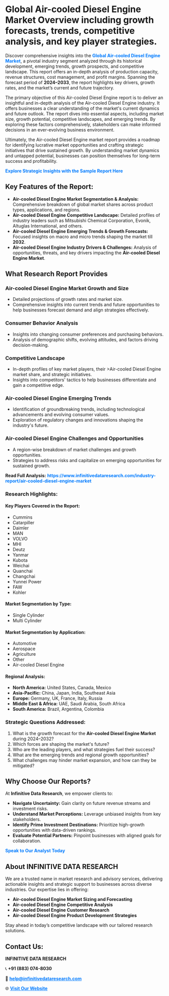 <h1>Global Air-cooled Diesel Engine Market Overview including growth forecasts, trends, competitive analysis, and key player strategies.</h1>
<p>
Discover comprehensive insights into the 
<a href="https://www.infinitivedataresearch.com/industry-report/air-cooled-diesel-engine-market" rel="dofollow" style="color: #007BFF; text-decoration: none;"><strong>Global Air-cooled Diesel Engine Market</strong></a>, a pivotal industry segment analyzed through its historical development, emerging trends, growth prospects, and competitive landscape. This report offers an in-depth analysis of production capacity, revenue structures, cost management, and profit margins. Spanning the forecast period of <strong>2024–2033</strong>, the report highlights key drivers, growth rates, and the market’s current and future trajectory.
</p>
<p>
The primary objective of this Air-cooled Diesel Engine report is to deliver an insightful and in-depth analysis of the Air-cooled Diesel Engine industry. It offers businesses a clear understanding of the market's current dynamics and future outlook. The report dives into essential aspects, including market size, growth potential, competitive landscapes, and emerging trends. By exploring these factors comprehensively, stakeholders can make informed decisions in an ever-evolving business environment.
</p>
<p>
Ultimately, the Air-cooled Diesel Engine market report provides a roadmap for identifying lucrative market opportunities and crafting strategic initiatives that drive sustained growth. By understanding market dynamics and untapped potential, businesses can position themselves for long-term success and profitability.
</p>
<p>
<a href="https://www.infinitivedataresearch.com/request-sample/reportId=102308" style="color: #007BFF; text-decoration: none;"><strong>Explore Strategic Insights with the Sample Report Here</strong></a>
</p>

<h2>Key Features of the Report:</h2>
<ul>
<li><strong>Air-cooled Diesel Engine Market Segmentation & Analysis:</strong> Comprehensive breakdown of global market shares across product types, applications, and regions.</li>
<li><strong>Air-cooled Diesel Engine Competitive Landscape:</strong> Detailed profiles of industry leaders such as Mitsubishi Chemical Corporation, Evonik, Altuglas International, and others.</li>
<li><strong>Air-cooled Diesel Engine Emerging Trends & Growth Forecasts:</strong> Focused insights on macro and micro trends shaping the market till <strong>2032</strong>.</li>
<li><strong>Air-cooled Diesel Engine Industry Drivers & Challenges:</strong> Analysis of opportunities, threats, and key drivers impacting the <strong>Air-cooled Diesel Engine Market</strong>.</li>
</ul>

<h2>What Research Report Provides</h2>
<h3>Air-cooled Diesel Engine Market Growth and Size</h3>
<ul>
<li>Detailed projections of growth rates and market size.</li>
<li>Comprehensive insights into current trends and future opportunities to help businesses forecast demand and align strategies effectively.</li>
</ul>

<h3>Consumer Behavior Analysis</h3>
<ul>
<li>Insights into changing consumer preferences and purchasing behaviors.</li>
<li>Analysis of demographic shifts, evolving attitudes, and factors driving decision-making.</li>
</ul>

<h3>Competitive Landscape</h3>
<ul>
<li>In-depth profiles of key market players, their >Air-cooled Diesel Engine market share, and strategic initiatives.</li>
<li>Insights into competitors' tactics to help businesses differentiate and gain a competitive edge.</li>
</ul>

<h3>Air-cooled Diesel Engine Emerging Trends</h3>
<ul>
<li>Identification of groundbreaking trends, including technological advancements and evolving consumer values.</li>
<li>Exploration of regulatory changes and innovations shaping the industry's future.</li>
</ul>

<h3>Air-cooled Diesel Engine Challenges and Opportunities</h3>
<ul>
<li>A region-wise breakdown of market challenges and growth opportunities.</li>
<li>Strategies to address risks and capitalize on emerging opportunities for sustained growth.</li>
</ul>
<p><strong>Read Full Analysis:</strong> <a href="https://www.infinitivedataresearch.com/industry-report/air-cooled-diesel-engine-market" rel="dofollow" style="color: #007BFF; text-decoration: none;"><strong>https://www.infinitivedataresearch.com/industry-report/air-cooled-diesel-engine-market</strong></a></p>
<h3>Research Highlights:</h3>
<h4>Key Players Covered in the Report:</h4>
<ul><li>Cummins</li><li>Catarpiller</li><li>Daimler</li><li>MAN</li><li>VOLVO</li><li>MHI</li><li>Deutz</li><li>Yanmar</li><li>Kubota</li><li>Weichai</li><li>Quanchai</li><li>Changchai</li><li>Yunnei Power</li><li>FAW</li><li>Kohler</li></ul>
<h4>Market Segmentation by Type:</h4>
<ul><li>Single Cylinder</li><li>Multi Cylinder</li></ul>
<h4>Market Segmentation by Application:</h4>
<ul><li>Automotive</li><li>Aerospace</li><li>Agriculture</li><li>Other</li><li>Air-cooled Diesel Engine</li></ul>

<h4>Regional Analysis:</h4>
<ul>
<li><strong>North America:</strong> United States, Canada, Mexico</li>
<li><strong>Asia-Pacific:</strong> China, Japan, India, Southeast Asia</li>
<li><strong>Europe:</strong> Germany, UK, France, Italy, Russia</li>
<li><strong>Middle East & Africa:</strong> UAE, Saudi Arabia, South Africa</li>
<li><strong>South America:</strong> Brazil, Argentina, Colombia</li>
</ul>

<h3>Strategic Questions Addressed:</h3>
<ol>
<li>What is the growth forecast for the <strong>Air-cooled Diesel Engine Market</strong> during 2024–2032?</li>
<li>Which forces are shaping the market's future?</li>
<li>Who are the leading players, and what strategies fuel their success?</li>
<li>What are the emerging trends and regional growth opportunities?</li>
<li>What challenges may hinder market expansion, and how can they be mitigated?</li>
</ol>

<h2>Why Choose Our Reports?</h2>
<p>At <strong>Infinitive Data Research</strong>, we empower clients to:</p>
<ul>
<li><strong>Navigate Uncertainty:</strong> Gain clarity on future revenue streams and investment risks.</li>
<li><strong>Understand Market Perceptions:</strong> Leverage unbiased insights from key stakeholders.</li>
<li><strong>Identify Prime Investment Destinations:</strong> Prioritize high-growth opportunities with data-driven rankings.</li>
<li><strong>Evaluate Potential Partners:</strong> Pinpoint businesses with aligned goals for collaboration.</li>
</ul>
<p><a href="https://www.infinitivedataresearch.com/industry-report/air-cooled-diesel-engine-market" rel="dofollow" style="color: #007BFF; text-decoration: none;"><strong>Speak to Our Analyst Today</strong></a></p>

<h2>About INFINITIVE DATA RESEARCH</h2>
<p>We are a trusted name in market research and advisory services, delivering actionable insights and strategic support to businesses across diverse industries. Our expertise lies in offering:</p>
<ul>
<li><strong>Air-cooled Diesel Engine Market Sizing and Forecasting</strong></li>
<li><strong>Air-cooled Diesel Engine Competitive Analysis</strong></li>
<li><strong>Air-cooled Diesel Engine Customer Research</strong></li>
<li><strong>Air-cooled Diesel Engine Product Development Strategies</strong></li>
</ul>
<p>Stay ahead in today’s competitive landscape with our tailored research solutions.</p>

<h2>Contact Us:</h2>
<p><strong>INFINITIVE DATA RESEARCH</strong></p>
<p>📞 <strong>+91 (883) 074-8030</strong></p>
<p>📧 <strong><a href="mailto:help@infinitivedataresearch.com" style="color: #007BFF;">help@infinitivedataresearch.com</a></strong></p>
<p>🌐 <strong><a href="https://www.infinitivedataresearch.com" rel="dofollow" style="color: #007BFF;">Visit Our Website</a></strong></p>